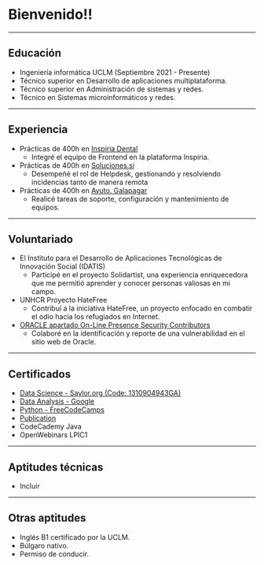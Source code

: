 # Bienvenido!!

---
## Educación
- Ingeniería informática UCLM  (Septiembre 2021 - Presente)
- Técnico superior en Desarrollo de aplicaciones multiplataforma.
- Técnico superior en Administración de sistemas y redes.
- Técnico en Sistemas microinformáticos y redes.

---
## Experiencia
- Prácticas de 400h en [Inspiria Dental](https://inspiriadental.com/)
  - Integré el equipo de Frontend en la plataforma Inspiria.
- Prácticas de 400h en [Soluciones.si](https://www.soluciones.si/)
  - Desempeñé el rol de Helpdesk, gestionando y resolviendo incidencias tanto de manera remota
- Prácticas de 400h en [Ayuto. Galapagar](https://galapagar.es/)
  - Realicé tareas de soporte, configuración y mantenimiento de equipos.

---
## Voluntariado
- El Instituto para el Desarrollo de Aplicaciones Tecnológicas de Innovación Social (IDATIS)
  - Participé en el proyecto Solidartist, una experiencia enriquecedora que me permitió aprender y conocer personas valiosas en mi campo.
- UNHCR Proyecto HateFree
  - Contribuí a la iniciativa HateFree, un proyecto enfocado en combatir el odio hacia los refugiados en Internet.
- [ORACLE apartado On-Line Presence Security Contributors](https://www.oracle.com/security-alerts/cpuoct2023.html)
  - Colaboré en la identificación y reporte de una vulnerabilidad en el sitio web de Oracle.

---
## Certificados
- [Data Science - Saylor.org (Code: 1310904943GA)](https://learn.saylor.org/admin/tool/certificate/index.php)
- [Data Analysis - Google](https://www.coursera.org/account/accomplishments/verify/6W6QNJV788VZ)
- [Python - FreeCodeCamps](https://www.freecodecamp.org/certification/georgi74/scientific-computing-with-python-v7)
- [Publication](https://github.com/Iam-Jorge/Iam-Jorge.github.io)
- CodeCademy Java
- OpenWebinars LPIC1

---
## Aptitudes técnicas
- Incluir

---
## Otras aptitudes
- Inglés B1 certificado por la UCLM.
- Búlgaro nativo.
- Permiso de conducir.
